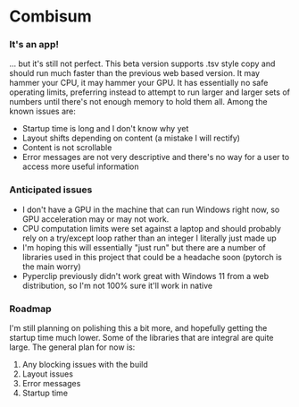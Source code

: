 # Combisum

### It's an app!
... but it's still not perfect. This beta version supports .tsv style copy and should run much faster than the previous web based version. It may hammer your CPU, it may hammer your GPU. It has essentially no safe operating limits, preferring instead to attempt to run larger and larger sets of numbers until there's not enough memory to hold them all. Among the known issues are:

- Startup time is long and I don't know why yet
- Layout shifts depending on content (a mistake I will rectify)
- Content is not scrollable
- Error messages are not very descriptive and there's no way for a user to access more useful information

### Anticipated issues
- I don't have a GPU in the machine that can run Windows right now, so GPU acceleration may or may not work. 
- CPU computation limits were set against a laptop and should probably rely on a try/except loop rather than an integer I literally just made up
- I'm hoping this will essentially "just run" but there are a number of libraries used in this project that could be a headache soon (pytorch is the main worry)
- Pyperclip previously didn't work great with Windows 11 from a web distribution, so I'm not 100% sure it'll work in native


### Roadmap
I'm still planning on polishing this a bit more, and hopefully getting the startup time much lower. Some of the libraries that are integral are quite large. The general plan for now is:

1. Any blocking issues with the build
2. Layout issues
3. Error messages
4. Startup time
